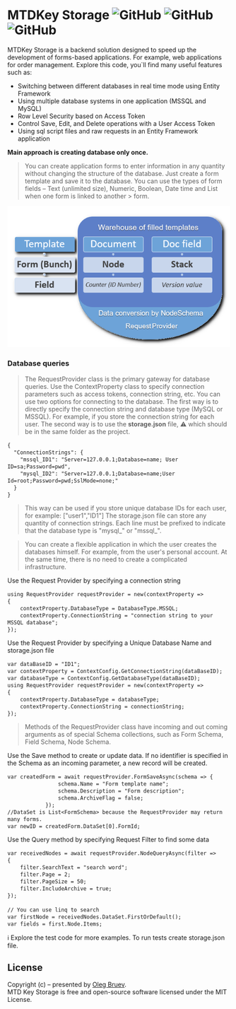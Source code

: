 # MTDKey Storage  <img alt="GitHub" src="https://img.shields.io/badge/licence-MIT-green"> <img alt="GitHub" src="https://img.shields.io/badge/platform-.Net%206.0-blue"> <img alt="GitHub" src="https://img.shields.io/badge/database-MySql%20|%20MSSQL-blue">

MTDKey Storage is a backend solution designed to speed up the development of forms-based applications. For example, web applications for order management.
Explore this code, you`ll find many useful features such as:
-	Switching between different databases in real time mode using Entity Framework
-	Using multiple database systems in one application (MSSQL and MySQL)
-	Row Level Security based on Access Token 
-	Control Save, Edit, and Delete operations with a User Access Token
-	Using sql script files and raw requests in an Entity Framework application

<p>
  <strong>Main approach is creating database only once.</strong>
</p>

> You can create application forms to enter information in any quantity without changing the structure of the database. Just create a form template and save  it to the database. You can use the types of form fields – Text (unlimited size), Numeric, Boolean, Date time and List when one form is linked to another >  form.

<p align="center">
  <img src="./img/schema.png" />
  </p>

### Database queries

> The RequestProvider class is the primary gateway for database queries. Use the ContextProperty class to specify connection parameters such as access tokens, connection string, etc. 
You can use two options for connecting to the database.
The first way is to directly specify the connection string and database type (MySQL or MSSQL). For example, if you store the connection string for each user.
The second way is to use the **storage.json** file, ⚠️ which should be in the same folder as the project.

    {
      "ConnectionStrings": {
        "mssql_ID1": "Server=127.0.0.1;Database=name; User ID=sa;Password=pwd",
        "mysql_ID2": "Server=127.0.0.1;Database=name;User Id=root;Password=pwd;SslMode=none;"
      }
    }

> This way can be used if you store unique database IDs for each user, for example: ["user1","ID1"]
The storage.json file can store any quantity of connection strings. Each line must be prefixed to indicate that the database type is "mysql_" or "mssql_".

> You can create a flexible application in which the user creates the databases himself. For example, from the user's personal account. At the same time, there is no need to create a complicated infrastructure.

<p>
Use the Request Provider by specifying a connection string  
</p>

    using RequestProvider requestProvider = new(contextProperty =>
    {
        contextProperty.DatabaseType = DatabaseType.MSSQL;
        contextProperty.ConnectionString = "connection string to your MSSQL database";
    });
<p>
  Use the Request Provider by specifying a Unique Database Name and storage.json file
  </p>
  
    var dataBaseID = "ID1";
    var contextProperty = ContextConfig.GetConnectionString(dataBaseID);
    var databaseType = ContextConfig.GetDatabaseType(dataBaseID);
    using RequestProvider requestProvider = new(contextProperty =>
    {
        contextProperty.DatabaseType = databaseType;
        contextProperty.ConnectionString = connectionString;
    });

> Methods of the RequestProvider class have incoming and out coming arguments as of special Schema collections, such as Form Schema, Field Schema, Node Schema. 

<p>
  Use the Save method to create or update data. If no identifier is specified in the Schema as an incoming parameter, a new record will be created.
</p>

    var createdForm = await requestProvider.FormSaveAsync(schema => {
                    schema.Name = "Form template name";
                    schema.Description = "Form description";
                    schema.ArchiveFlag = false;
                });
    //DataSet is List<FormSchema> because the RequestProvider may return many forms.
    var newID = createdForm.DataSet[0].FormId;

<p>
  Use the Query method by specifying Request Filter to find some data 
</p>

    var receivedNodes = await requestProvider.NodeQueryAsync(filter =>
    {
        filter.SearchText = "search word";
        filter.Page = 2;
        filter.PageSize = 50;
        filter.IncludeArchive = true;
    });

    // You can use linq to search 
    var firstNode = receivedNodes.DataSet.FirstOrDefault();
    var fields = first.Node.Items;
    
ℹ️ Explore the test code for more examples. To run tests create storage.json file.

## License    
Copyright (c) – presented by [Oleg Bruev](https://github.com/olegbruev/).  
MTD Key Storage is free and open-source software licensed under the MIT License.



